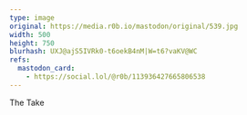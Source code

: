 ```yaml
---
type: image
original: https://media.r0b.io/mastodon/original/539.jpg
width: 500
height: 750
blurhash: UXJ@ajS5IVRk0-t6oekB4nM|W=t6?vaKV@WC
refs:
  mastodon_card:
    - https://social.lol/@r0b/113936427665806538
---
```


The Take
